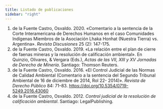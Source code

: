 ```yaml
---
title: Listado de publicaciones
sidebar: "right"
---
```


1. de la Fuente Castro, Osvaldo. 2020. «Comentario a la sentencia de la Corte Interamericana de Derechos Humanos en el caso Comunidades Indígenas Miembros de la Asociación Lhaka Honhat (Nuestra Tierra) vs. Argentina». _Revista Discusiones_ 25 (2): 147-175.
1. de la Fuente Castro, Osvaldo. 2019. «La relación entre el plan de cierre de faenas mineras y la resolución de calificación ambiental». En Quinzio, Olivares, & Vergara (Eds.), _Actas de las VII, XIII y XV Jornadas de Derecho de Minería_. Santiago: Thomson Reuters.
1. de la Fuente Castro, Osvaldo. 2016. «El Control Judicial de las Normas de Calidad Ambiental (Comentario a la sentencia del Segundo Tribunal Ambiental de 16 de diciembre de 2014, Rol 22- 2014)». _Revista de Derecho Público_ 84: 71–83. <https://doi.org/10.5354/0719-5249.2016.43060>
1. de la Fuente Castro, Osvaldo. 2012. _Control judicial de la resolución de calificación ambiental_. Santiago: LegalPublishing.
